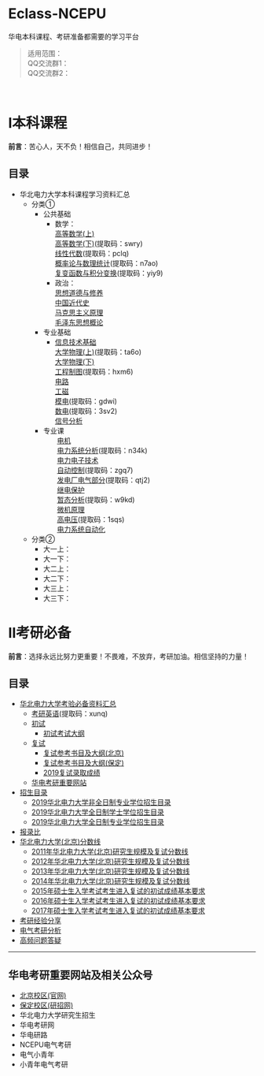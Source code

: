# Eclass-NCEPU
华电本科课程、考研准备都需要的学习平台<br>
>适用范围：<br>
>QQ交流群1：<br>
>QQ交流群2：<br>
<br>

Ⅰ本科课程
===
**前言**：苦心人，天不负！相信自己，共同进步！
## 目录
* 华北电力大学本科课程学习资料汇总
  * 分类①
    * 公共基础
      * 数学：<br>[高等数学(上)]()<br>[高等数学(下)](https://pan.baidu.com/s/1wXlq_hj3ZLCDq-_t8_DyMg)(提取码：swry)<br>[线性代数](https://pan.baidu.com/s/1MK2bQA3ekMwststZ__-ipQ)(提取码：pclq)<br>[概率论与数理统计](https://pan.baidu.com/s/1NJp9HLXZPqB9zKDYdk_dlw)(提取码：n7ao)<br>[复变函数与积分变换](https://pan.baidu.com/s/1WdSRdUdYYqBHL5jVcaQRyA)(提取码：yiy9)
      * 政治：<br>[思想道德与修养]()<br>[中国近代史]()<br>[马克思主义原理]()<br>[毛泽东思想概论]()
    * 专业基础
      * [信息技术基础]()<br>[大学物理(上)](https://pan.baidu.com/s/13NYZuyrnSb2kkKsJxjF7OQ)(提取码：ta6o)<br>[大学物理(下)]()<br>[工程制图](https://pan.baidu.com/s/1Ri6e9H7f0g-5Zz3pJ_9XVQ)(提取码：hxm6)<br>[电路]()<br>[工磁]()<br>[模电](https://pan.baidu.com/s/1pxIRwpc4nkFLPd7dUgb53A)(提取码：gdwi)<br>[数电](https://pan.baidu.com/s/1kdsfkiBR5NC1uo0bpAbTNA)(提取码：3sv2)<br>[信号分析]()
    * 专业课<br>
　　[电机]()<br>
　　[电力系统分析](https://pan.baidu.com/s/1M1bDO7-XLnnNSxTl7QIJXg)(提取码：n34k)<br>
　　[电力电子技术]()<br>
　　[自动控制](https://pan.baidu.com/s/13kXum_dtGkNdoFPyGNGCVw)(提取码：zgq7)<br>
　　[发电厂电气部分](https://pan.baidu.com/s/179ucYKEBJIbL5elWDTfm6A)(提取码：qtj2)<br>
　　[继电保护]()<br>
　　[暂态分析](https://pan.baidu.com/s/10EMjvlvHqIAwptnYTs3JOA)(提取码：w9kd)<br>
　　[微机原理]()<br>
　　[高电压](https://pan.baidu.com/s/1w46z7DPAJ4awLPiK5hMATA)(提取码：1sqs)<br>
　　[电力系统自动化]()
  * 分类②
    * 大一上：
    * 大一下：
    * 大二上：
    * 大二下：
    * 大三上：
    * 大三下：
    
Ⅱ考研必备
===
**前言**：选择永远比努力更重要！不畏难，不放弃，考研加油。相信坚持的力量！
## 目录
* [华北电力大学考验必备资料汇总]()
  * [考研英语](https://pan.baidu.com/s/1yZVf-3NCxHctx5fOH5V5XA)(提取码：xunq)
  * [初试]()
    * [初试考试大纲](https://github.com/LiangCe1/Eclass-NCEPU/blob/master/%E9%83%A8%E5%88%86%E8%B5%84%E6%96%99/%E5%88%9D%E8%AF%95%E8%80%83%E8%AF%95%E5%A4%A7%E7%BA%B2.docx)
  * [复试]()
    * [复试参考书目及大纲(北京)](https://github.com/LiangCe1/Eclass-NCEPU/blob/master/%E9%83%A8%E5%88%86%E8%B5%84%E6%96%99/%E5%A4%8D%E8%AF%95%E5%8F%82%E8%80%83%E4%B9%A6%E7%9B%AE%E5%8F%8A%E5%A4%A7%E7%BA%B2(%E5%8C%97%E4%BA%AC).docx)
    * [复试参考书目及大纲(保定)](https://github.com/LiangCe1/Eclass-NCEPU/blob/master/%E9%83%A8%E5%88%86%E8%B5%84%E6%96%99/%E5%A4%8D%E8%AF%95%E5%8F%82%E8%80%83%E4%B9%A6%E7%9B%AE%E5%8F%8A%E5%A4%A7%E7%BA%B2%EF%BC%88%E4%BF%9D%E5%AE%9A%EF%BC%89.docx)
    * [2019复试录取成绩](https://github.com/LiangCe1/Eclass-NCEPU/blob/master/%E9%83%A8%E5%88%86%E8%B5%84%E6%96%99/2019%E5%A4%8D%E8%AF%95%E5%BD%95%E5%8F%96%E6%88%90%E7%BB%A9.docx)
  * [华电考研重要网站](https://github.com/LiangCe1/Eclass-NCEPU/blob/master/%E9%83%A8%E5%88%86%E8%B5%84%E6%96%99/%E5%8D%8E%E7%94%B5%E8%80%83%E7%A0%94%E9%87%8D%E8%A6%81%E7%BD%91%E7%AB%99.docx)
* [招生目录]()
  * [2019华北电力大学非全日制专业学位招生目录](https://github.com/LiangCe1/Eclass-NCEPU/blob/master/%E6%8B%9B%E7%94%9F%E7%9B%AE%E5%BD%95/2019%E5%8D%8E%E5%8C%97%E7%94%B5%E5%8A%9B%E5%A4%A7%E5%AD%A6%E9%9D%9E%E5%85%A8%E6%97%A5%E5%88%B6%E4%B8%93%E4%B8%9A%E5%AD%A6%E4%BD%8D%E6%8B%9B%E7%94%9F%E7%9B%AE%E5%BD%95.pdf)
  * [2019华北电力大学全日制学士学位招生目录](https://github.com/LiangCe1/Eclass-NCEPU/blob/master/%E6%8B%9B%E7%94%9F%E7%9B%AE%E5%BD%95/2019%E5%8D%8E%E5%8C%97%E7%94%B5%E5%8A%9B%E5%A4%A7%E5%AD%A6%E5%85%A8%E6%97%A5%E5%88%B6%E5%AD%A6%E5%A3%AB%E5%AD%A6%E4%BD%8D%E6%8B%9B%E7%94%9F%E7%9B%AE%E5%BD%95.pdf)
  * [2019华北电力大学全日制专业学位招生目录](https://github.com/LiangCe1/Eclass-NCEPU/blob/master/%E6%8B%9B%E7%94%9F%E7%9B%AE%E5%BD%95/2019%E5%8D%8E%E5%8C%97%E7%94%B5%E5%8A%9B%E5%A4%A7%E5%AD%A6%E5%85%A8%E6%97%A5%E5%88%B6%E4%B8%93%E4%B8%9A%E5%AD%A6%E4%BD%8D%E6%8B%9B%E7%94%9F%E7%9B%AE%E5%BD%95.pdf)
* [报录比](https://github.com/LiangCe1/Eclass-NCEPU/tree/master/%E6%8A%A5%E5%BD%95%E6%AF%94)
* [华北电力大学(北京)分数线]()
  * [2011年华北电力大学(北京)研究生规模及复试分数线](https://mp.weixin.qq.com/s/9vsF9dQSb3TsGsSmwfkvOw)
  * [2012年华北电力大学(北京)研究生规模及复试分数线](https://mp.weixin.qq.com/s/kaceMIpQRH9ea6HkN0ngpQ)
  * [2013年华北电力大学(北京)研究生规模及复试分数线](https://mp.weixin.qq.com/s/eVy1qzXq8kzVTZgRp_RIvw)
  * [2014年华北电力大学(北京)研究生规模及复试分数线](https://mp.weixin.qq.com/s/evF0y8wYn-Z1WT_LAacFZA)
  * [2015年硕士生入学考试考生进入复试的初试成绩基本要求](https://mp.weixin.qq.com/s/WvlM7-h0Ir1AJcUndvMoCA)
  * [2016年硕士生入学考试考生进入复试的初试成绩基本要求](https://mp.weixin.qq.com/s/wXVSTjka6dh2R4ZW9v4sGw)
  * [2017年硕士生入学考试考生进入复试的初试成绩基本要求](https://mp.weixin.qq.com/s/Du3qeQGPM8Y9YrgDcpAAOg)
* [考研经验分享](https://github.com/LiangCe1/Eclass-NCEPU/tree/master/%E8%80%83%E7%A0%94%E7%BB%8F%E9%AA%8C%E5%88%86%E4%BA%AB)
* [电气考研分析](https://github.com/LiangCe1/Eclass-NCEPU/tree/master/%E5%8D%8E%E7%94%B5%E7%94%B5%E6%B0%94%E8%80%83%E7%A0%94%E5%88%86%E6%9E%90)
* [高频问题答疑](https://github.com/LiangCe1/Eclass-NCEPU/tree/master/%E9%AB%98%E9%A2%91%E9%97%AE%E9%A2%98%E7%AD%94%E7%96%91)

---

## 华电考研重要网站及相关公众号
- [北京校区(官网)](http://yjsy.ncepu.edu.cn)
- [保定校区(研招网)](http://yjsy.ncepu.edu.cn/zsxx/sszsxx/index.htm)
- 华北电力大学研究生招生
- 华电考研网
- 华电研路
- NCEPU电气考研
- 电气小青年
- 小青年电气考研
